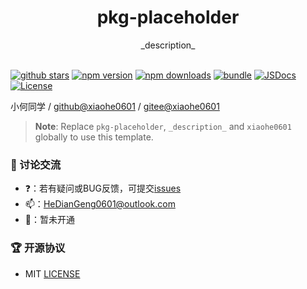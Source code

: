 <div align="center">
  <h1>pkg-placeholder</h1>
  <span>_description_</span>
</div>

<br>

[![github stars][github-stars-src]][github-stars-href]
[![npm version][npm-version-src]][npm-version-href]
[![npm downloads][npm-downloads-src]][npm-downloads-href]
[![bundle][bundle-src]][bundle-href]
[![JSDocs][jsdocs-src]][jsdocs-href]
[![License][license-src]][license-href]

小何同学 / [github@xiaohe0601](https://github.com/xiaohe0601) / [gitee@xiaohe0601](https://gitee.com/xiaohe0601)

> **Note**:
> Replace `pkg-placeholder`, `_description_` and `xiaohe0601` globally to use this template.

### 🐶 讨论交流

- ❓：若有疑问或BUG反馈，可提交[issues](https://github.com/xiaohe0601/pkg-placeholder/issues)
- 📫：[HeDianGeng0601@outlook.com](mailto:HeDianGeng0601@outlook.com)
- 🐧：暂未开通

### 🏆 开源协议

- MIT [LICENSE](./LICENSE)

<!-- Badges -->

[github-stars-src]: https://img.shields.io/github/stars/xiaohe0601/pkg-placeholder?style=flat&colorA=080f12&colorB=1fa669&logo=GitHub
[github-stars-href]: https://github.com/xiaohe0601/pkg-placeholder
[npm-version-src]: https://img.shields.io/npm/v/pkg-placeholder?style=flat&colorA=080f12&colorB=1fa669
[npm-version-href]: https://npmjs.com/package/pkg-placeholder
[npm-downloads-src]: https://img.shields.io/npm/dm/pkg-placeholder?style=flat&colorA=080f12&colorB=1fa669
[npm-downloads-href]: https://npmjs.com/package/pkg-placeholder
[bundle-src]: https://img.shields.io/bundlephobia/minzip/pkg-placeholder?style=flat&colorA=080f12&colorB=1fa669&label=minzip
[bundle-href]: https://bundlephobia.com/result?p=pkg-placeholder
[jsdocs-src]: https://img.shields.io/badge/jsdocs-reference-080f12?style=flat&colorA=080f12&colorB=1fa669
[jsdocs-href]: https://www.jsdocs.io/package/pkg-placeholder
[license-src]: https://img.shields.io/github/license/xiaohe0601/pkg-placeholder.svg?style=flat&colorA=080f12&colorB=1fa669
[license-href]: https://github.com/xiaohe0601/pkg-placeholder/blob/main/LICENSE